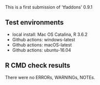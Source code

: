 This is a first submission of 'tfaddons' 0.9.1

## Test environments

* local install: Mac OS Catalina, R 3.6.2
* Github actions: windows-latest
* Github actions: macOS-latest
* Github actions: ubuntu-16.04


## R CMD check results

There were no ERRORs, WARNINGs, NOTEs.


